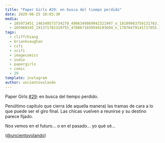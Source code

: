 ```yaml
---
title: "Paper Girls #29: en busca del tiempo perdido"
date: 2020-06-25 10:03:30
media: 
  - 105973451_146349573734278_4996349869942321997_n_18109963759131763.jpg
  - 105968345_191371782329755_4708671039594193694_n_17876479141717055.jpg
tags: 
  - cliffchiang
  - briankvaughan
  - cifi
  - scifi
  - imagecomics
  - indie
  - papergirls
  - comic
  - 29
template: instagram
author: uncientovolando
---
```


Paper Girls [#29](/tags/29): en busca del tiempo perdido.


Penúltimo capítulo que cierra (de aquella manera) las tramas de cara a lo que puede ser el giro final. Las chicas vuelven a reunirse y su destino parece fijado.


Nos vemos en el futuro... o en el pasado... yo qué sé...


([@uncientovolando](https://instagram.com/uncientovolando))
